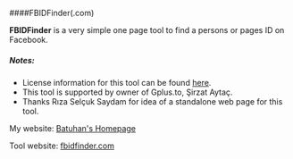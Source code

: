 ####FBIDFinder(.com)

**FBIDFinder** is a very simple one page tool to  find a persons or pages ID on Facebook.

##### Notes:
- License information for this tool can be found [here](http://batu.me/legal "Batuhan's Legal Informations Page"). 
- This tool is supported by owner of Gplus.to, Şirzat Aytaç.
- Thanks Rıza Selçuk Saydam for idea of a standalone web page for this tool.

My website: [Batuhan's Homepage](http://batu.me/1 "Batuhan's Homepage") 

Tool website: [fbidfinder.com](http://fbidfinder.com/ "The website")
